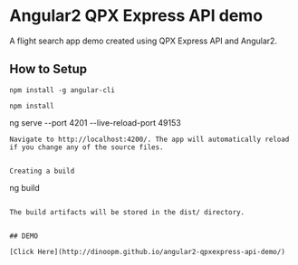 # Angular2 QPX Express API demo

A flight search app demo created using QPX Express API and Angular2.

## How to Setup

```
npm install -g angular-cli
```
```
npm install
```
ng serve --port 4201 --live-reload-port 49153
```
Navigate to http://localhost:4200/. The app will automatically reload if you change any of the source files.


Creating a build

```
ng build
```

The build artifacts will be stored in the dist/ directory.


## DEMO

[Click Here](http://dinoopm.github.io/angular2-qpxexpress-api-demo/)



